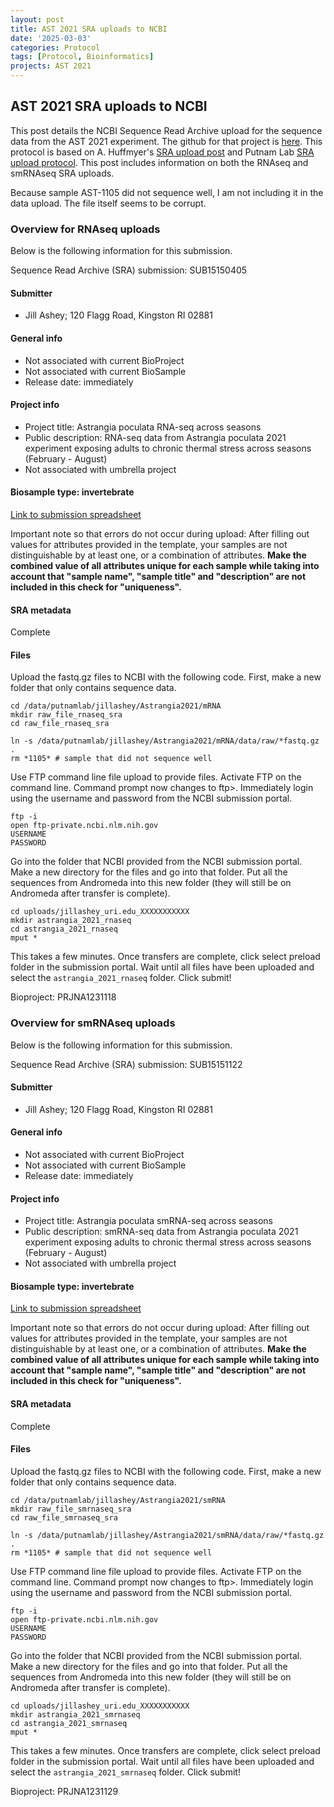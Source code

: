 ```yaml
---
layout: post
title: AST 2021 SRA uploads to NCBI
date: '2025-03-03'
categories: Protocol
tags: [Protocol, Bioinformatics]
projects: AST 2021
---
```


## AST 2021 SRA uploads to NCBI

This post details the NCBI Sequence Read Archive upload for the sequence data from the AST 2021 experiment. The github for that project is [here](https://github.com/JillAshey/Astrangia_repo). This protocol is based on A. Huffmyer's [SRA upload post](https://ahuffmyer.github.io/ASH_Putnam_Lab_Notebook/SRA-Uploads-10-November-2022/) and Putnam Lab [SRA upload protocol](https://github.com/Putnam-Lab/Lab_Management/blob/master/Bioinformatics_%26_Coding/Data_Mangament/SRA-Upload_Protocol.md). This post includes information on both the RNAseq and smRNAseq SRA uploads. 

Because sample AST-1105 did not sequence well, I am not including it in the data upload. The file itself seems to be corrupt. 

### Overview for RNAseq uploads 

Below is the following information for this submission. 

Sequence Read Archive (SRA) submission: SUB15150405

#### Submitter

- Jill Ashey; 120 Flagg Road, Kingston RI 02881

#### General info 

- Not associated with current BioProject 
- Not associated with current BioSample
- Release date: immediately 

#### Project info

- Project title: Astrangia poculata RNA-seq across seasons
- Public description: RNA-seq data from Astrangia poculata 2021 experiment exposing adults to chronic thermal stress across seasons (February - August)
- Not associated with umbrella project

#### Biosample type: invertebrate 

[Link to submission spreadsheet](https://github.com/JillAshey/Astrangia_repo/blob/main/data/NCBI/AST_invertebrate.xlsx)

Important note so that errors do not occur during upload: After filling out values for attributes provided in the template, your samples are not distinguishable by at least one, or a combination of attributes. **Make the combined value of all attributes unique for each sample while taking into account that "sample name", "sample title" and "description" are not included in this check for "uniqueness".**

#### SRA metadata

Complete 

#### Files 

Upload the fastq.gz files to NCBI with the following code. First, make a new folder that only contains sequence data.

```
cd /data/putnamlab/jillashey/Astrangia2021/mRNA
mkdir raw_file_rnaseq_sra
cd raw_file_rnaseq_sra

ln -s /data/putnamlab/jillashey/Astrangia2021/mRNA/data/raw/*fastq.gz .
rm *1105* # sample that did not sequence well
```

Use FTP command line file upload to provide files. Activate FTP on the command line. Command prompt now changes to ftp>. Immediately login using the username and password from the NCBI submission portal.

```
ftp -i
open ftp-private.ncbi.nlm.nih.gov
USERNAME
PASSWORD 
```

Go into the folder that NCBI provided from the NCBI submission portal. Make a new directory for the files and go into that folder. Put all the sequences from Andromeda into this new folder (they will still be on Andromeda after transfer is complete).

```
cd uploads/jillashey_uri.edu_XXXXXXXXXXX
mkdir astrangia_2021_rnaseq
cd astrangia_2021_rnaseq
mput *
```

This takes a few minutes. Once transfers are complete, click select preload folder in the submission portal. Wait until all files have been uploaded and select the `astrangia_2021_rnaseq` folder. Click submit!

Bioproject: PRJNA1231118

### Overview for smRNAseq uploads 

Below is the following information for this submission. 

Sequence Read Archive (SRA) submission: SUB15151122

#### Submitter

- Jill Ashey; 120 Flagg Road, Kingston RI 02881

#### General info 

- Not associated with current BioProject 
- Not associated with current BioSample
- Release date: immediately 

#### Project info

- Project title: Astrangia poculata smRNA-seq across seasons
- Public description: smRNA-seq data from Astrangia poculata 2021 experiment exposing adults to chronic thermal stress across seasons (February - August)
- Not associated with umbrella project

#### Biosample type: invertebrate 

[Link to submission spreadsheet](XXXX)

Important note so that errors do not occur during upload: After filling out values for attributes provided in the template, your samples are not distinguishable by at least one, or a combination of attributes. **Make the combined value of all attributes unique for each sample while taking into account that "sample name", "sample title" and "description" are not included in this check for "uniqueness".**

#### SRA metadata

Complete 

#### Files 

Upload the fastq.gz files to NCBI with the following code. First, make a new folder that only contains sequence data.

```
cd /data/putnamlab/jillashey/Astrangia2021/smRNA
mkdir raw_file_smrnaseq_sra
cd raw_file_smrnaseq_sra

ln -s /data/putnamlab/jillashey/Astrangia2021/smRNA/data/raw/*fastq.gz .
rm *1105* # sample that did not sequence well
```

Use FTP command line file upload to provide files. Activate FTP on the command line. Command prompt now changes to ftp>. Immediately login using the username and password from the NCBI submission portal.

```
ftp -i
open ftp-private.ncbi.nlm.nih.gov
USERNAME
PASSWORD 
```

Go into the folder that NCBI provided from the NCBI submission portal. Make a new directory for the files and go into that folder. Put all the sequences from Andromeda into this new folder (they will still be on Andromeda after transfer is complete).

```
cd uploads/jillashey_uri.edu_XXXXXXXXXXX
mkdir astrangia_2021_smrnaseq
cd astrangia_2021_smrnaseq
mput *
```

This takes a few minutes. Once transfers are complete, click select preload folder in the submission portal. Wait until all files have been uploaded and select the `astrangia_2021_smrnaseq` folder. Click submit!

Bioproject: PRJNA1231129